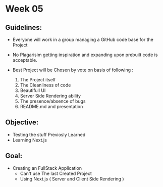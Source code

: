 # Week 05

## Guidelines:
* Everyone will work in a group managing a GitHub code base for the Project
* No Plagarisim getting inspiration and expanding upon prebuilt code is acceptable.
* Best Project will be Chosen by vote on basis of following :

    1. The Project itself
    2. The Cleanliness of code
    3. Beautifull UI
    4. Server Side Rendering ability
    5. The presence/absence of bugs
    6. README.md and presentation

## Objective:
* Testing the stuff Previosly Learned
* Learning Next.js

## Goal:
* Creating an FullStack Application
    * Can't use The last Created Project 
    * Using Next.js ( Server and Client Side Rendering )
